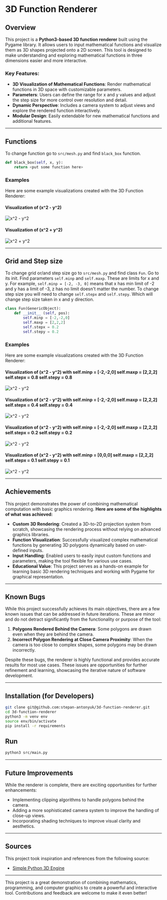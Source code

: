 # 3D Function Renderer

## Overview

This project is a **Python3-based 3D function renderer** built using the Pygame library. It allows users to input mathematical functions and visualize them as 3D shapes projected onto a 2D screen. This tool is designed to make understanding and exploring mathematical functions in three dimensions easier and more interactive.  

### Key Features:
- **3D Visualization of Mathematical Functions**: Render mathematical functions in 3D space with customizable parameters.
- **Parameters**: Users can define the range for x and y values and adjust the step size for more control over resolution and detail.
- **Dynamic Perspective**: Includes a camera system to adjust views and explore the rendered function interactively.
- **Modular Design**: Easily extendable for new mathematical functions and additional features.

---

## Functions

To change function go to ```src/mesh.py``` and find ```black_box``` function.

```python
def black_box(self, x, y):
    return <put some function here>
```

### Examples

Here are some example visualizations created with the 3D Function Renderer:

#### Visualization of \(x^2 - y^2\)
![x^2 - y^2](imgs/Screenshot%202024-12-02%20194112.png)

#### Visualization of \(x^2 + y^2\)
![x^2 + y^2](imgs/Screenshot%202024-12-02%20194240.png)

---

## Grid and Step size

To change grid or/and step size go to ```src/mesh.py``` and find class ```Fun```. Go to its init. Find parameters ```self.minp``` and ```self.maxp```. These are limits for x and y.
For example, ```self.minp = [-2, -3, 0]``` means that x has min limit of -2 and y has a limit of -3, z has no limit doesn't matter the number. To change step size you will need to change ```self.stepx``` and ```self.stepy```. Which will change step size taken in x and y direction.

```python
class Fun(GenericObject):
    def __init__ (self, pos):
        self.minp = [-2,-2,0]
        self.maxp = [2,2,2]
        self.stepx = 0.2
        self.stepy = 0.2

```

### Examples

Here are some example visualizations created with the 3D Function Renderer:

#### Visualization of \(x^2 - y^2\) with self.minp = [-2,-2,0] self.maxp = [2,2,2] self.stepx = 0.8 self.stepy = 0.8
![x^2 - y^2](imgs/Screenshot%202024-12-02%20204608.png)

#### Visualization of \(x^2 - y^2\) with self.minp = [-2,-2,0] self.maxp = [2,2,2] self.stepx = 0.4 self.stepy = 0.4
![x^2 - y^2](imgs/Screenshot%202024-12-02%20194112.png)

#### Visualization of \(x^2 - y^2\) with self.minp = [-2,-2,0] self.maxp = [2,2,2] self.stepx = 0.2 self.stepy = 0.2
![x^2 - y^2](imgs/Screenshot%202024-12-02%20204730.png)

#### Visualization of \(x^2 - y^2\) with self.minp = [0,0,0] self.maxp = [2,2,2] self.stepx = 0.1 self.stepy = 0.1
![x^2 - y^2](imgs/Screenshot%202024-12-02%20204912.png)

---

## Achievements

This project demonstrates the power of combining mathematical computation with basic graphics rendering. **Here are some of the highlights of what was achieved:**

- **Custom 3D Rendering**: Created a 3D-to-2D projection system from scratch, showcasing the rendering process without relying on advanced graphics libraries.
- **Function Visualization**: Successfully visualized complex mathematical functions by generating 3D polygons dynamically based on user-defined inputs.
- **Input Handling**: Enabled users to easily input custom functions and parameters, making the tool flexible for various use cases.
- **Educational Value**: This project serves as a hands-on example for learning basic 3D rendering techniques and working with Pygame for graphical representation.

---

## Known Bugs

While this project successfully achieves its main objectives, there are a few known issues that can be addressed in future iterations. These are minor and do not detract significantly from the functionality or purpose of the tool:  

1. **Polygons Rendered Behind the Camera**: Some polygons are drawn even when they are behind the camera.  
2. **Incorrect Polygon Rendering at Close Camera Proximity**: When the camera is too close to complex shapes, some polygons may be drawn incorrectly.  

Despite these bugs, the renderer is highly functional and provides accurate results for most use cases. These issues are opportunities for further refinement and learning, showcasing the iterative nature of software development.

---

## Installation (for Developers)

```bash
git clone git@github.com:stepan-antonyuk/3d-function-renderer.git
cd 3d-function-renderer
python3 -m venv env
source env/bin/activate
pip install -r requirements
```

## Run

```bash
python3 src/main.py
```

---

## Future Improvements

While the renderer is complete, there are exciting opportunities for further enhancements:
- Implementing clipping algorithms to handle polygons behind the camera.
- Adding a more sophisticated camera system to improve the handling of close-up views.
- Incorporating shading techniques to improve visual clarity and aesthetics.

---

## Sources

This project took inspiration and references from the following source:
- [Simple Python 3D Engine](https://github.com/FinFetChannel/SimplePython3DEngine/tree/main)

---

This project is a great demonstration of combining mathematics, programming, and computer graphics to create a powerful and interactive tool. Contributions and feedback are welcome to make it even better!
